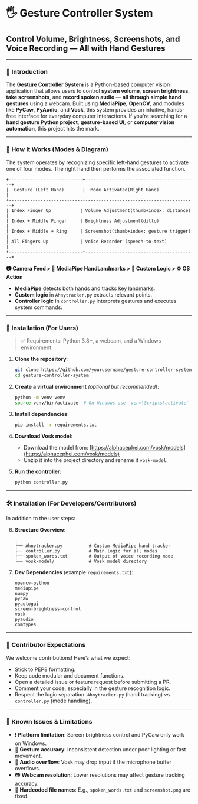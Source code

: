 # 🖐️ Gesture Controller System

## Control Volume, Brightness, Screenshots, and Voice Recording — All with Hand Gestures

---

### 🎯 Introduction

The **Gesture Controller System** is a Python-based computer vision application that allows users to control **system volume**, **screen brightness**, **take screenshots**, and **record spoken audio** — **all through simple hand gestures** using a webcam. Built using **MediaPipe**, **OpenCV**, and modules like **PyCaw**, **PyAudio**, and **Vosk**, this system provides an intuitive, hands-free interface for everyday computer interactions. If you're searching for a **hand gesture Python project**, **gesture-based UI**, or **computer vision automation**, this project hits the mark.

---

### 🧠 How It Works (Modes & Diagram)

The system operates by recognizing specific left-hand gestures to activate one of four modes. The right hand then performs the associated function.

```
+----------------------------+------------------------------------------+
|  Gesture (Left Hand)       |  Mode Activated(Right Hand)                          |
+----------------------------+------------------------------------------+
| Index Finger Up           | Volume Adjustment(thumb+index: distance) |
| Index + Middle Finger     | Brightness Adjustment(ditto)             |
| Index + Middle + Ring     | Screenshot(thumb+index: gesture trigger) |
| All Fingers Up            | Voice Recorder (speech-to-text)          |
+----------------------------+------------------------------------------+
```

**📷 Camera Feed > 🤖 MediaPipe HandLandmarks > 🧠 Custom Logic > ⚙️ OS Action**

* **MediaPipe** detects both hands and tracks key landmarks.
* **Custom logic** in `Ahnytracker.py` extracts relevant points.
* **Controller logic** in `controller.py` interprets gestures and executes system commands.

---

### 🧰 Installation (For Users)

> ✅ Requirements: Python 3.8+, a webcam, and a Windows environment.

1. **Clone the repository**:

   ```bash
   git clone https://github.com/yourusername/gesture-controller-system.git
   cd gesture-controller-system
   ```

2. **Create a virtual environment** *(optional but recommended)*:

   ```bash
   python -m venv venv
   source venv/bin/activate  # On Windows use `venv\Scripts\activate`
   ```

3. **Install dependencies**:

   ```bash
   pip install -r requirements.txt
   ```

4. **Download Vosk model**:

   * Download the model from: [https://alphacephei.com/vosk/models](https://alphacephei.com/vosk/models)
   * Unzip it into the project directory and rename it `vosk-model`.

5. **Run the controller**:

   ```bash
   python controller.py
   ```

---

### 🛠️ Installation (For Developers/Contributors)

In addition to the user steps:

6. **Structure Overview**:

   ```
   .
   ├── Ahnytracker.py          # Custom MediaPipe hand tracker
   ├── controller.py           # Main logic for all modes
   ├── spoken_words.txt        # Output of voice recording mode
   └── vosk-model/             # Vosk model directory
   ```

7. **Dev Dependencies** (example `requirements.txt`):

   ```
   opencv-python
   mediapipe
   numpy
   pycaw
   pyautogui
   screen-brightness-control
   vosk
   pyaudio
   comtypes
   ```

---

### 🤝 Contributor Expectations

We welcome contributions! Here’s what we expect:

* Stick to PEP8 formatting.
* Keep code modular and document functions.
* Open a detailed issue or feature request before submitting a PR.
* Comment your code, especially in the gesture recognition logic.
* Respect the logic separation: `Ahnytracker.py` (hand tracking) vs `controller.py` (mode handling).

---

### 🧩 Known Issues & Limitations

* ❗ **Platform limitation**: Screen brightness control and PyCaw only work on Windows.
* 🧠 **Gesture accuracy**: Inconsistent detection under poor lighting or fast movement.
* 🎤 **Audio overflow**: Vosk may drop input if the microphone buffer overflows.
* 📷 **Webcam resolution**: Lower resolutions may affect gesture tracking accuracy.
* 📁 **Hardcoded file names**: E.g., `spoken_words.txt` and `screenshot.png` are fixed.

